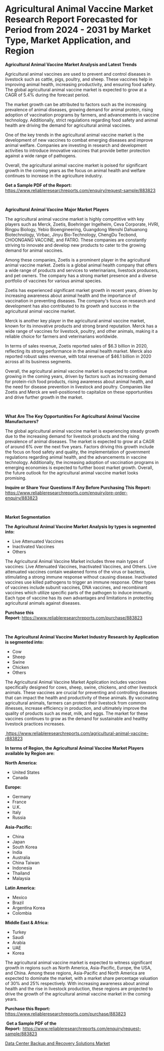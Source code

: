 <p><h1>Agricultural Animal Vaccine Market Research Report Forecasted for Period from 2024 -  2031 by Market Type, Market Application, and Region</h1></p><p><strong>Agricultural Animal Vaccine Market Analysis and Latest Trends</strong></p>
<p><p>Agricultural animal vaccines are used to prevent and control diseases in livestock such as cattle, pigs, poultry, and sheep. These vaccines help in improving animal health, increasing productivity, and ensuring food safety. The global agricultural animal vaccine market is expected to grow at a CAGR of 5.4% during the forecast period.</p><p>The market growth can be attributed to factors such as the increasing prevalence of animal diseases, growing demand for animal protein, rising adoption of vaccination programs by farmers, and advancements in vaccine technology. Additionally, strict regulations regarding food safety and animal health are driving the demand for agricultural animal vaccines.</p><p>One of the key trends in the agricultural animal vaccine market is the development of new vaccines to combat emerging diseases and improve animal welfare. Companies are investing in research and development activities to introduce innovative vaccines that provide better protection against a wide range of pathogens.</p><p>Overall, the agricultural animal vaccine market is poised for significant growth in the coming years as the focus on animal health and welfare continues to increase in the agriculture industry.</p></p>
<p><strong>Get a Sample PDF of the Report:&nbsp;</strong> <a href="https://www.reliableresearchreports.com/enquiry/request-sample/883823">https://www.reliableresearchreports.com/enquiry/request-sample/883823</a></p>
<p>&nbsp;</p>
<p><strong>Agricultural Animal Vaccine Major Market Players</strong></p>
<p><p>The agricultural animal vaccine market is highly competitive with key players such as Merck, Zoetis, Boehringer Ingelheim, Ceva Corporate, HVRI, Ringpu Biology, Yebio Bioengineering, Guangdong Wenshi Dahuanong Biotechnology, Virbac, Jinyu Bio-Technology, ChengDu Tecbond, CHOONGANG VACCINE, and FATRO. These companies are constantly striving to innovate and develop new products to cater to the growing demand for animal vaccines.</p><p>Among these companies, Zoetis is a prominent player in the agricultural animal vaccine market. Zoetis is a global animal health company that offers a wide range of products and services to veterinarians, livestock producers, and pet owners. The company has a strong market presence and a diverse portfolio of vaccines for various animal species.</p><p>Zoetis has experienced significant market growth in recent years, driven by increasing awareness about animal health and the importance of vaccination in preventing diseases. The company's focus on research and development has also contributed to its growth and success in the agricultural animal vaccine market.</p><p>Merck is another key player in the agricultural animal vaccine market, known for its innovative products and strong brand reputation. Merck has a wide range of vaccines for livestock, poultry, and other animals, making it a reliable choice for farmers and veterinarians worldwide.</p><p>In terms of sales revenue, Zoetis reported sales of $6.3 billion in 2020, reflecting its strong performance in the animal health market. Merck also reported robust sales revenue, with total revenue of $46.1 billion in 2020 across all its business segments.</p><p>Overall, the agricultural animal vaccine market is expected to continue growing in the coming years, driven by factors such as increasing demand for protein-rich food products, rising awareness about animal health, and the need for disease prevention in livestock and poultry. Companies like Zoetis and Merck are well-positioned to capitalize on these opportunities and drive further growth in the market.</p></p>
<p>&nbsp;</p>
<p><strong>What Are The Key Opportunities For Agricultural Animal Vaccine Manufacturers?</strong></p>
<p><p>The global agricultural animal vaccine market is experiencing steady growth due to the increasing demand for livestock products and the rising prevalence of animal diseases. The market is expected to grow at a CAGR of around 6% over the next five years. Factors driving this growth include the focus on food safety and quality, the implementation of government regulations regarding animal health, and the advancements in vaccine technology. Additionally, the increasing adoption of vaccination programs in emerging economies is expected to further boost market growth. Overall, the future outlook for the agricultural animal vaccine market looks promising.</p></p>
<p><strong>Inquire or Share Your Questions If Any Before Purchasing This Report:</strong> <a href="https://www.reliableresearchreports.com/enquiry/pre-order-enquiry/883823">https://www.reliableresearchreports.com/enquiry/pre-order-enquiry/883823</a></p>
<p>&nbsp;</p>
<p><strong>Market Segmentation</strong></p>
<p><strong>The Agricultural Animal Vaccine Market Analysis by types is segmented into:</strong></p>
<p><ul><li>Live Attenuated Vaccines</li><li>Inactivated Vaccines</li><li>Others</li></ul></p>
<p><p>The Agricultural Animal Vaccine Market includes three main types of vaccines: Live Attenuated Vaccines, Inactivated Vaccines, and Others. Live attenuated vaccines contain weakened forms of the virus or bacteria, stimulating a strong immune response without causing disease. Inactivated vaccines use killed pathogens to trigger an immune response. Other types of vaccines include subunit vaccines, DNA vaccines, and recombinant vaccines which utilize specific parts of the pathogen to induce immunity. Each type of vaccine has its own advantages and limitations in protecting agricultural animals against diseases.</p></p>
<p><strong>Purchase this Report:&nbsp;</strong><a href="https://www.reliableresearchreports.com/purchase/883823">https://www.reliableresearchreports.com/purchase/883823</a></p>
<p>&nbsp;</p>
<p><strong>The Agricultural Animal Vaccine Market Industry Research by Application is segmented into:</strong></p>
<p><ul><li>Cow</li><li>Sheep</li><li>Swine</li><li>Chicken</li><li>Others</li></ul></p>
<p><p>The Agricultural Animal Vaccine Market Application includes vaccines specifically designed for cows, sheep, swine, chickens, and other livestock animals. These vaccines are crucial for preventing and controlling diseases that can impact the health and productivity of these animals. By vaccinating agricultural animals, farmers can protect their livestock from common illnesses, increase efficiency in production, and ultimately improve the quality of products such as meat, milk, and eggs. The market for these vaccines continues to grow as the demand for sustainable and healthy livestock practices increases.</p></p>
<p><a href="https://www.reliableresearchreports.com/agricultural-animal-vaccine-r883823">&nbsp;https://www.reliableresearchreports.com/agricultural-animal-vaccine-r883823</a></p>
<p><strong>In terms of Region, the Agricultural Animal Vaccine Market Players available by Region are:</strong></p>
<p>
    <p> <strong> North America: </strong>
        <ul>
            <li>United States</li>
            <li>Canada</li>
        </ul>
        </p> 
    <p> <strong> Europe: </strong>
        <ul>
            <li>Germany</li>
            <li>France</li>
            <li>U.K.</li>
            <li>Italy</li>
            <li>Russia</li>
        </ul>
        </p> 
    <p> <strong> Asia-Pacific: </strong>
        <ul>
            <li>China</li>
            <li>Japan</li>
            <li>South Korea</li>
            <li>India</li>
            <li>Australia</li>
            <li>China Taiwan</li>
            <li>Indonesia</li>
            <li>Thailand</li>
            <li>Malaysia</li>
        </ul>
        </p> 
    <p> <strong> Latin America: </strong>
        <ul>
            <li>Mexico</li>
            <li>Brazil</li>
            <li>Argentina Korea</li>
            <li>Colombia</li>
        </ul>
        </p> 
    <p> <strong> Middle East & Africa: </strong>
        <ul>
            <li>Turkey</li>
            <li>Saudi</li>
            <li>Arabia</li>
            <li>UAE</li>
            <li>Korea</li>
        </ul>
    </p>
    </p>
<p><p>The agricultural animal vaccine market is expected to witness significant growth in regions such as North America, Asia-Pacific, Europe, the USA, and China. Among these regions, Asia-Pacific and North America are expected to dominate the market, with a market share percentage valuation of 30% and 25% respectively. With increasing awareness about animal health and the rise in livestock production, these regions are projected to drive the growth of the agricultural animal vaccine market in the coming years.</p></p>
<p><strong>Purchase this Report: </strong><a href="https://www.reliableresearchreports.com/purchase/883823">https://www.reliableresearchreports.com/purchase/883823</a></p>
<p>&nbsp;<strong>Get a Sample PDF of the Report:&nbsp;&nbsp;</strong><a href="https://www.reliableresearchreports.com/enquiry/request-sample/883823">https://www.reliableresearchreports.com/enquiry/request-sample/883823</a></p>
<p><strong></strong></p>
<p><p><a href="https://github.com/RickHolmes3/Market-Research-Report-List-5/blob/main/data-center-backup-and-recovery-solutions-market.md">Data Center Backup and Recovery Solutions Market</a></p></p>